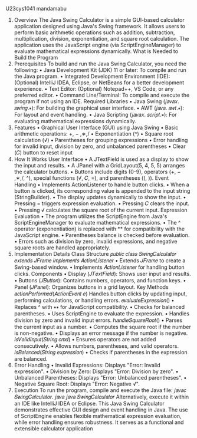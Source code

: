 U23cys1041  mandamabu
1. Overview
The Java Swing Calculator is a simple GUI-based calculator application designed using Java's
Swing framework. It allows users to perform basic arithmetic operations such as addition,
subtraction, multiplication, division, exponentiation, and square root calculation. The
application uses the JavaScript engine (via ScriptEngineManager) to evaluate mathematical
expressions dynamically.
What is Needed to Build the Program
2. Prerequisites
To build and run the Java Swing Calculator, you need the following:
• Java Development Kit (JDK) 11 or later: To compile and run the Java program.
• Integrated Development Environment (IDE): (Optional) IntelliJ IDEA, Eclipse, or
NetBeans for a better development experience.
• Text Editor: (Optional) Notepad++, VS Code, or any preferred editor.
• Command Line/Terminal: To compile and execute the program if not using an IDE.
Required Libraries
• Java Swing (𝑗𝑎𝑣𝑎𝑥. 𝑠𝑤𝑖𝑛𝑔.∗): For building the graphical user interface.
• AWT (𝑗𝑎𝑣𝑎. 𝑎𝑤𝑡.∗): For layout and event handling.
• Java Scripting (𝑗𝑎𝑣𝑎𝑥. 𝑠𝑐𝑟𝑖𝑝𝑡.∗): For evaluating mathematical expressions
dynamically.
3. Features
• Graphical User Interface (GUI) using Java Swing
• Basic arithmetic operations: +,
−
,∗,/
• Exponentiation (^)
• Square root calculation (√)
• Parentheses for grouping expressions
• Error handling for invalid input, division by zero, and unbalanced parentheses
• Clear (𝐶) button to reset input
4. How It Works
User Interface
• A JTextField is used as a display to show the input and results.
• A JPanel with a GridLayout(5, 4, 5, 5) arranges the calculator buttons.
• Buttons include digits (0-9), operators (+,
−
,∗,/,
^), special functions (√, 𝐶,
=), and
parentheses ((, )).
Event Handling
• Implements ActionListener to handle button clicks.
• When a button is clicked, its corresponding value is appended to the input string
(StringBuilder).
• The display updates dynamically to show the input.
• Pressing = triggers expression evaluation.
• Pressing 𝐶 clears the input.
• Pressing √ calculates the square root of the current input.
Expression Evaluation
• The program utilizes the ScriptEngine from Java's ScriptEngineManager to
evaluate mathematical expressions.
• The ^ operator (exponentiation) is replaced with ** for compatibility with the
JavaScript engine.
• Parentheses balance is checked before evaluation.
• Errors such as division by zero, invalid expressions, and negative square roots are
handled appropriately.
5. Implementation Details
Class Structure
𝑝𝑢𝑏𝑙𝑖𝑐 𝑐𝑙𝑎𝑠𝑠 𝑆𝑤𝑖𝑛𝑔𝐶𝑎𝑙𝑐𝑢𝑙𝑎𝑡𝑜𝑟 𝑒𝑥𝑡𝑒𝑛𝑑𝑠 𝐽𝐹𝑟𝑎𝑚𝑒 𝑖𝑚𝑝𝑙𝑒𝑚𝑒𝑛𝑡𝑠 𝐴𝑐𝑡𝑖𝑜𝑛𝐿𝑖𝑠𝑡𝑒𝑛𝑒𝑟
• Extends 𝐽𝐹𝑟𝑎𝑚𝑒 to create a Swing-based window.
• Implements 𝐴𝑐𝑡𝑖𝑜𝑛𝐿𝑖𝑠𝑡𝑒𝑛𝑒𝑟 for handling button clicks.
Components
• Display (𝐽𝑇𝑒𝑥𝑡𝐹𝑖𝑒𝑙𝑑): Shows user input and results.
• Buttons (𝐽𝐵𝑢𝑡𝑡𝑜𝑛): Contains numbers, operators, and function keys.
• Panel (𝐽𝑃𝑎𝑛𝑒𝑙): Organizes buttons in a grid layout.
Key Methods
𝑎𝑐𝑡𝑖𝑜𝑛𝑃𝑒𝑟𝑓𝑜𝑟𝑚𝑒𝑑(𝐴𝑐𝑡𝑖𝑜𝑛𝐸𝑣𝑒𝑛𝑡 𝑒)
Handles button clicks by updating input, performing calculations, or handling errors.
𝑒𝑣𝑎𝑙𝑢𝑎𝑡𝑒𝐸𝑥𝑝𝑟𝑒𝑠𝑠𝑖𝑜𝑛()
• Replaces ^ with ∗∗ for JavaScript compatibility.
• Checks for balanced parentheses.
• Uses ScriptEngine to evaluate the expression.
• Handles division by zero and invalid input errors.
ℎ𝑎𝑛𝑑𝑙𝑒𝑆𝑞𝑢𝑎𝑟𝑒𝑅𝑜𝑜𝑡()
• Parses the current input as a number.
• Computes the square root if the number is non-negative.
• Displays an error message if the number is negative.
𝑖𝑠𝑉𝑎𝑙𝑖𝑑𝐼𝑛𝑝𝑢𝑡(𝑆𝑡𝑟𝑖𝑛𝑔 𝑐𝑚𝑑)
• Ensures operators are not added consecutively.
• Allows numbers, parentheses, and valid operators.
𝑖𝑠𝐵𝑎𝑙𝑎𝑛𝑐𝑒𝑑(𝑆𝑡𝑟𝑖𝑛𝑔 𝑒𝑥𝑝𝑟𝑒𝑠𝑠𝑖𝑜𝑛)
• Checks if parentheses in the expression are balanced.
6. Error Handling
• Invalid Expressions: Displays "Error: Invalid expression".
• Division by Zero: Displays "Error: Division by zero".
• Unbalanced Parentheses: Displays "Error: Unbalanced parentheses".
• Negative Square Root: Displays "Error: Negative √".
7. Execution
To run the program, compile and execute the Java file:
𝑗𝑎𝑣𝑎𝑐 𝑆𝑤𝑖𝑛𝑔𝐶𝑎𝑙𝑐𝑢𝑙𝑎𝑡𝑜𝑟. 𝑗𝑎𝑣𝑎
𝑗𝑎𝑣𝑎 𝑆𝑤𝑖𝑛𝑔𝐶𝑎𝑙𝑐𝑢𝑙𝑎𝑡𝑜𝑟
Alternatively, execute it within an IDE like IntelliJ IDEA or Eclipse.
This Java Swing Calculator demonstrates effective GUI design and event handling in Java. The
use of ScriptEngine enables flexible mathematical expression evaluation, while error handling
ensures robustness. It serves as a functional and extensible calculator application
